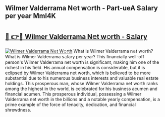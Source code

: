 ## Wilmer Valderrama N𝚎t w𝚘rth - Part-ueA S𝚊lary per year Mml4K

# <h2><a href="http://gc1s9wd.nevu.top/?p=Wilmer+Valderrama">🔗 👉🔴 Wilmer Valderrama N𝚎t w𝚘rth - S𝚊lary</a></h2>

[![Wilmer Valderrama N𝚎t W𝚘rth](https://i.imgur.com/Oavwk0R.jpeg)](http://gc1s9wd.nevu.top/?p=Wilmer+Valderrama)
What is Wilmer Valderrama n𝚎t w𝚘rth? What is Wilmer Valderrama s𝚊lary per year?
This financially well-off person's Wilmer Valderrama net worth is significant, making him one of the richest in his field. His annual compensation is considerable, but it is eclipsed by Wilmer Valderrama net worth, which is believed to be more substantial due to his numerous business interests and valuable real estate holdings. This prosperous man, whose Wilmer Valderrama net worth ranks among the highest in the world, is celebrated for his business acumen and financial acumen. This prosperous individual, possessing a Wilmer Valderrama net worth in the billions and a notable yearly compensation, is a prime example of the force of tenacity, dedication, and financial shrewdness.
